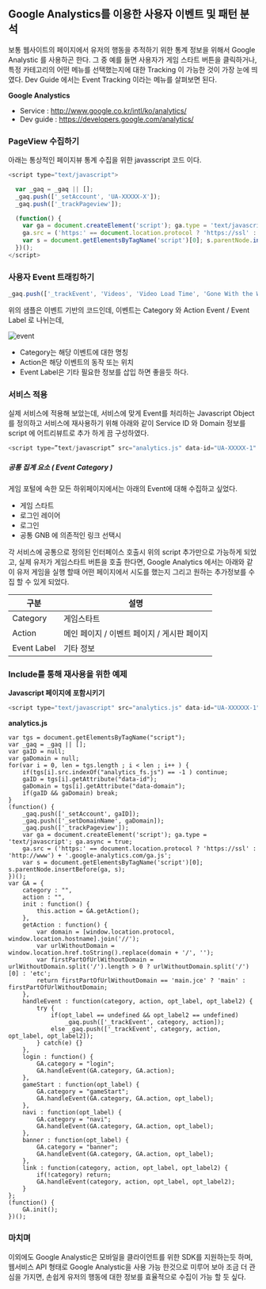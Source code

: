 ## Google Analystics를 이용한 사용자 이벤트 및 패턴 분석

보통 웹사이트의 페이지에서 유저의 행동을 추적하기 위한 통계 정보을 위해서 Google Analystic 를 사용하곤 한다. 그 중 예를 들면 사용자가 게임 스타트 버튼을 클릭하거나, 특정 카테고리의 어떤 메뉴를 선택했는지에 대한 Tracking 이 가능한 것이 가장 눈에 띄였다. Dev Guide 에서는 Event Tracking 이라는 메뉴를 살펴보면 된다.

**Google Analystics**

- Service : http://www.google.co.kr/intl/ko/analytics/
- Dev guide : https://developers.google.com/analytics/ 


### PageView 수집하기

아래는 통상적인 페이지뷰 통계 수집을 위한 javasscript 코드 이다.

```javascript
<script type="text/javascript">

  var _gaq = _gaq || [];
  _gaq.push(['_setAccount', 'UA-XXXXX-X']);
  _gaq.push(['_trackPageview']);

  (function() {
    var ga = document.createElement('script'); ga.type = 'text/javascript'; ga.async = true;
    ga.src = ('https:' == document.location.protocol ? 'https://ssl' : 'http://www') + '.google-analytics.com/ga.js';
    var s = document.getElementsByTagName('script')[0]; s.parentNode.insertBefore(ga, s);
  })();
</script>
```


### 사용자 Event 트래킹하기


```javascript
_gaq.push(['_trackEvent', 'Videos', 'Video Load Time', 'Gone With the Wind', downloadTime]);
```

위의 샘플은 이벤트 기반의 코드인데, 이벤트는 Category 와 Action Event / Event Label 로 나뉘는데, 

 ![event](http://cfile26.uf.tistory.com/image/25509443511AECD9382C3C)
 
- Category는 해당 이벤트에 대한 명칭
- Action은 해당 이벤트의 동작 또는 위치
- Event Label은 기타 필요한 정보를 삽입 하면 좋을듯 하다.



### 서비스 적용

실제 서비스에 적용해 보았는데, 서비스에 맞게 Event를 처리하는 Javascript Object 를 정의하고 서비스에 재사용하기 위해 아래와 같이 Service ID 와 Domain 정보를 script 에 어트리뷰트로 추가 하게 끔 구성하였다.

````javascript
<script type=”text/javascript” src="analytics.js" data-id="UA-XXXXX-1" data-domain="joycity.com"></script>
````

 ##### 공통 집계 요소 ( Event Category )
 
 게임 포털에 속한 모든 하위페이지에서는 아래의 Event에 대해 수집하고 싶었다.
 
 - 게임 스타트	
 - 로그인 레이어 
 - 로그인 
 - 공통 GNB 에 의존적인 링크 선택시

각 서비스에 공통으로 정의된 인터페이스 호출시 위의 script 추가만으로 가능하게 되었고, 실제 유저가 게임스타트 버튼을 호출 한다면, Google Analytics 에서는 아래와 같이 유저 게임을 실행 할때 어떤 페이지에서 시도를 했는지 그리고 원하는 추가정보를 수집 할 수 있게 되었다.

 구분 | 설명 
 ---|---
 Category | 게임스타트
Action | 메인 페이지 / 이벤트 페이지 / 게시판 페이지 
Event Label | 기타 정보

### Include를 통해 재사용을 위한 예제

**Javascript 페이지에 포함시키기**

```javascript
<script type="text/javascript" src="analytics.js" data-id="UA-XXXXXX-1" data-domain="joycity.com" ></script>
```

**analytics.js**
```javascipt
var tgs = document.getElementsByTagName("script");
var _gaq = _gaq || [];
var gaID = null;
var gaDomain = null;
for(var i = 0, len = tgs.length ; i < len ; i++ ) {
	if(tgs[i].src.indexOf("analytics_fs.js") == -1 ) continue;
	gaID = tgs[i].getAttribute("data-id"); 
	gaDomain = tgs[i].getAttribute("data-domain");
	if(gaID && gaDomain) break;
}
(function() {
	_gaq.push(['_setAccount', gaID]);
	_gaq.push(['_setDomainName', gaDomain]);
	_gaq.push(['_trackPageview']);
	var ga = document.createElement('script'); ga.type = 'text/javascript'; ga.async = true;
	ga.src = ('https:' == document.location.protocol ? 'https://ssl' : 'http://www') + '.google-analytics.com/ga.js';
	var s = document.getElementsByTagName('script')[0]; s.parentNode.insertBefore(ga, s);
})();
var GA = {
	category : "",
	action : "",
	init : function() {
		this.action = GA.getAction();
	},
	getAction : function() {
		var domain = [window.location.protocol, window.location.hostname].join('//');
		var urlWithoutDomain = window.location.href.toString().replace(domain + '/', '');
		var firstPartOfUrlWithoutDomain = urlWithoutDomain.split('/').length > 0 ? urlWithoutDomain.split('/')[0] : 'etc';
		return firstPartOfUrlWithoutDomain == 'main.jce' ? 'main' : firstPartOfUrlWithoutDomain;
	},
	handleEvent : function(category, action, opt_label, opt_label2) {
		try {
			if(opt_label == undefined && opt_label2 == undefined) 
				_gaq.push(['_trackEvent', category, action]);
			else _gaq.push(['_trackEvent', category, action, opt_label, opt_label2]);
		} catch(e) {}
	},
	login : function() {
		GA.category = "login";
		GA.handleEvent(GA.category, GA.action);
	},
	gameStart : function(opt_label) {
		GA.category = "gameStart";
		GA.handleEvent(GA.category, GA.action, opt_label);
	},
	navi : function(opt_label) {
		GA.category = "navi";
		GA.handleEvent(GA.category, GA.action, opt_label);
	},
	banner : function(opt_label) {
		GA.category = "banner";
		GA.handleEvent(GA.category, GA.action, opt_label);
	},
	link : function(category, action, opt_label, opt_label2) {
		if(!category) return;
		GA.handleEvent(category, action, opt_label, opt_label2);
	}
};
(function() {
	GA.init();
})();
```
### 마치며

이외에도 Google Analystic은 모바일을 클라이언트를 위한 SDK를 지원하는듯 하며, 웹서비스 API 형태로 Google Analystic을 사용 가능 한것으로 미루어 보아 조금 더 관심을 가지면, 손쉽게 유저의 행동에 대한 정보를 효율적으로 수집이 가능 할 듯 싶다.
